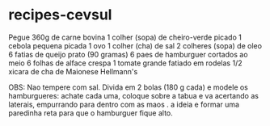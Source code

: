 # recipes-cevsul
Pegue 360g de carne bovina
1 colher (sopa) de cheiro-verde picado
1 cebola pequena picada
1 ovo
1 colher (cha) de sal
2 colheres (sopa) de oleo
6 fatias de queijo prato (90 gramas)
6 paes de hamburguer cortados ao meio
6 folhas de alface crespa
1 tomate grande fatiado em rodelas
1/2 xicara de cha de Maionese Hellmann's

OBS: Nao tempere com sal. Divida em 2 bolas (180 g cada) e modele os hamburgueres: achate cada uma, coloque sobre a tabua e va acertando as laterais, empurrando para dentro com as maos . a ideia e formar uma paredinha reta para que o hamburguer fique alto.
